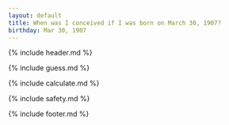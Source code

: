 ```yaml
---
layout: default
title: When was I conceived if I was born on March 30, 1907?
birthday: Mar 30, 1907
---
```


{% include header.md %}

{% include guess.md %}

{% include calculate.md %}

{% include safety.md %}

{% include footer.md %}



